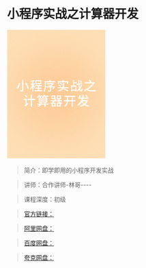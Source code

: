 # 小程序实战之计算器开发

![img](../../assets/Ciqah16ibLOAVZtJAAEcNLqJ9MY306.png)

> 简介：即学即用的小程序开发实战

> 讲师：合作讲师-林哥----

> 课程深度：初级

> [官方链接：]()

> [阿里网盘：]()

> [百度网盘：]()

> [夸克网盘：]()
